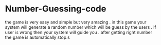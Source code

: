 # Number-Guessing-code
the game is very easy and simple but very amazing . in this game your system will generate a random number which will be guess by the users . if user is wrong then your system will guide you . after getting right number the game is automatically stop.s 
